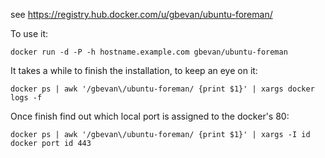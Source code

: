 see https://registry.hub.docker.com/u/gbevan/ubuntu-foreman/

To use it:

    docker run -d -P -h hostname.example.com gbevan/ubuntu-foreman

It takes a while to finish the installation, to keep an eye on it:

    docker ps | awk '/gbevan\/ubuntu-foreman/ {print $1}' | xargs docker logs -f

Once finish find out which local port is assigned to the docker's 80:

    docker ps | awk '/gbevan\/ubuntu-foreman/ {print $1}' | xargs -I id docker port id 443